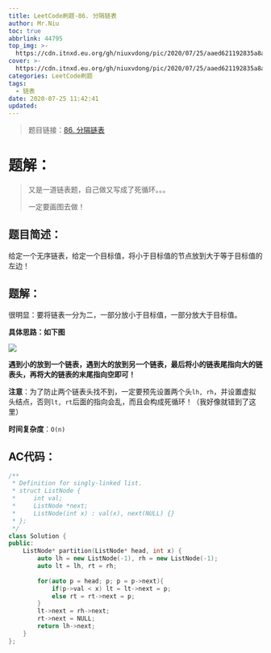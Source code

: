 ```yaml
---
title: LeetCode刷题-86. 分隔链表
author: Mr.Niu
toc: true
abbrlink: 44795
top_img: >-
  https://cdn.itnxd.eu.org/gh/niuxvdong/pic/2020/07/25/aaed621192835a8a668c671d5e6192cb.png
cover: >-
  https://cdn.itnxd.eu.org/gh/niuxvdong/pic/2020/07/25/aaed621192835a8a668c671d5e6192cb.png
categories: LeetCode刷题
tags:
  - 链表
date: 2020-07-25 11:42:41
updated:
---
```










> 题目链接：[86. 分隔链表]( https://leetcode-cn.com/problems/partition-list/)



# 题解：



> 又是一道链表题，自己做又写成了死循环。。。
>
> 一定要画图去做！



## 题目简述：

给定一个无序链表，给定一个目标值，将小于目标值的节点放到大于等于目标值的左边！

## 题解：

很明显：要将链表一分为二，一部分放小于目标值，一部分放大于目标值。



**具体思路：如下图**



![](https://cdn.itnxd.eu.org/gh/niuxvdong/pic/2020/07/25/c1571c1738339abedaeaeb7f001ea8ae.png)





**遇到小的放到一个链表，遇到大的放到另一个链表，最后将小的链表尾指向大的链表头，再将大的链表的末尾指向空即可！**



**注意**：为了防止两个链表头找不到，一定要预先设置两个头`lh, rh`，并设置虚拟头结点，否则`lt, rt`后面的指向会乱，而且会构成死循环！（我好像就错到了这里）



**时间复杂度**：`O(n)`

## AC代码：



```c++
/**
 * Definition for singly-linked list.
 * struct ListNode {
 *     int val;
 *     ListNode *next;
 *     ListNode(int x) : val(x), next(NULL) {}
 * };
 */
class Solution {
public:
    ListNode* partition(ListNode* head, int x) {
        auto lh = new ListNode(-1), rh = new ListNode(-1);
        auto lt = lh, rt = rh;
        
        for(auto p = head; p; p = p->next){
            if(p->val < x) lt = lt->next = p;
            else rt = rt->next = p;
        }
        lt->next = rh->next;
        rt->next = NULL;
        return lh->next;
    }
};
```



